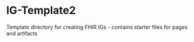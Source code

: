 # IG-Template2
Template directory for creating FHIR IGs - contains starter files for pages and artifacts
